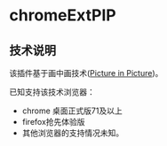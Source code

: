 # chromeExtPIP

## 技术说明
该插件基于画中画技术([Picture in Picture](https://w3c.github.io/picture-in-picture/))。

已知支持该技术浏览器：
- chrome 桌面正式版71及以上
- firefox抢先体验版
- 其他浏览器的支持情况未知。
